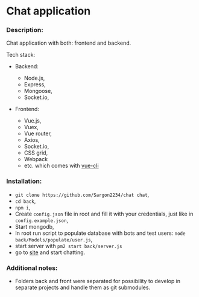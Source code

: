 # Chat application
### Description:
Chat application with both: frontend and backend.

Tech stack:

- Backend:
    - Node.js,
    - Express,
    - Mongoose,
    - Socket.io,
    
    
- Frontend:
    - Vue.js,
    - Vuex,
    - Vue router,
    - Axios,
    - Socket.io,
    - CSS grid,
    - Webpack
    - etc. which comes with [vue-cli](https://www.npmjs.com/package/vue-cli)
    

### Installation:

- `git clone https://github.com/Sargon2234/chat chat`,
- `cd back`,
- `npm i`,
- Create `config.json` file in root and fill it with your credentials, just like in `config.example.json`,
- Start mongodb,
- In root run script to populate database with bots and test users: `node back/Models/populate/user.js`,
- start server with `pm2 start back/server.js`
- go to [site](http://localhost:5000) and start chatting.



### Additional notes:

- Folders back and front were separated for possibility to develop in separate projects and handle them as git submodules.